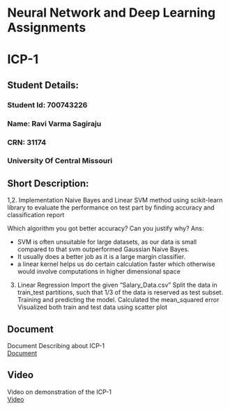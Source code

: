 # Neural Network and Deep Learning Assignments

# ICP-1

## Student Details:
### Student Id: 700743226
### Name: Ravi Varma Sagiraju
### CRN: 31174
### University Of Central Missouri


## Short Description:
1,2. Implementation Naive Bayes and Linear SVM method using scikit-learn library to evaluate the performance on test part by finding accuracy and classification report

Which algorithm you got better accuracy? Can you justify why?
Ans:
* SVM is often unsuitable for large datasets, as our data is small compared to that svm outperformed Gaussian Naive Bayes.
* It usually does a better job as it is a large margin classifier.
* a linear kernel helps us do certain calculation faster which otherwise would involve computations in higher dimensional space

3. Linear Regression 
  Import the given “Salary_Data.csv”
  Split the data in train_test partitions, such that 1/3 of the data is reserved as test subset.
  Training and predicting the model.
  Calculated the mean_squared error
  Visualized both train and test data using scatter plot

## Document
Document Describing about ICP-1  
[Document](https://github.com/rxs32260/NN_DL/tree/main/ICP-1)

## Video
Video on demonstration of the ICP-1  
[Video](https://drive.google.com/file/d/12ZRbwRzVz1ZnRYRHvHuLi3FsrWqC1Al8/view?usp=drive_link)
